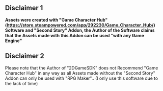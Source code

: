 ## Disclaimer 1

**Assets were created with "Game Character Hub" (https://store.steampowered.com/app/292230/Game_Character_Hub/) Software and "Second Story" Addon, the Author of the Software claims that the Assets made with this Addon can be used "with any Game Engine"**

## Disclaimer 2

Please note that the Author of "2DGameSDK" does not Recommend "Game Character Hub" in any way as all Assets made without the "Second Story" Addon can only be used with "RPG Maker".. (I only use this software due to the lack of time)
